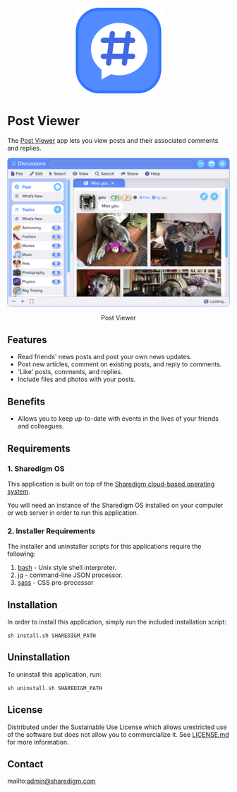 <p align="center" style="text-align:center">
	<img src="images/icons/logo.svg" width="200">
</p>

# Post Viewer

The [Post Viewer](https://www.sharedigm.com/#apps/post-viewer) app lets you view posts and their associated comments and replies.

<p align="center" style="text-align:center">
	<img src="images/info/post-viewer.png" width="720" style="border-radius:6px" />
	<div align="center">Post Viewer</div>
</p>

## Features

- Read friends' news posts and post your own news updates.
- Post new articles, comment on existing posts, and reply to comments.
- 'Like' posts, comments, and replies.
- Include files and photos with your posts.

## Benefits

- Allows you to keep up-to-date with events in the lives of your friends and colleagues.

## Requirements

### 1. Sharedigm OS

This application is built on top of the [Sharedigm cloud-based operating system](https://github.com/Sharedigm/SharedigmOS).

You will need an instance of the Sharedigm OS installed on your computer or web server in order to run this application.

### 2. Installer Requirements

The installer and uninstaller scripts for this applications require the following:

1. [bash](https://en.wikipedia.org/wiki/Bash_(Unix_shell)) - Unix style shell interpreter. 
2. [jq](https://jqlang.github.io/jq/) - command-line JSON processor. 
2. [sass](https://sass-lang.com) - CSS pre-processor

## Installation

In order to install this application, simply run the included installation script:

```
sh install.sh SHAREDIGM_PATH
```

## Uninstallation

To uninstall this application, run:

```
sh uninstall.sh SHAREDIGM_PATH
```

<!-- LICENSE -->
## License

Distributed under the Sustainable Use License which allows urestricted use of the software but does not allow you to commercialize it. See [LICENSE.md](LICENSE.md) for more information.

<!-- CONTACT -->
## Contact

mailto:admin@sharedigm.com